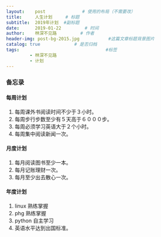 ```yaml
---
layout:    post              # 使用的布局（不需要改）
title:     人生计划     # 标题 
subtitle:  2019年计划  #副标题
date:      2019-01-22         # 时间
author:    林深不见路         # 作者
header-img: post-bg-2015.jpg           #这篇文章标题背景图片
catalog: true             # 是否归档
tags:                                 #标签
         - 林深不见路
         - 计划
---
```


### 备忘录
#### 每周计划
1. 每周课外书阅读时间不少于３小时。
2. 每周步行步数至少有５天高于６０００步。
3. 每周必须学习英语大于２个小时。
4. 每周集中阅读新闻一次。 
#### 月度计划
1. 每月阅读图书至少一本。
2. 每月记账理财一次。
3. 每月至少出去散心一次。
#### 年度计划
1. linux 熟练掌握
2. phg 熟练掌握
3. python 自主学习
4. 英语水平达到出国标准。



